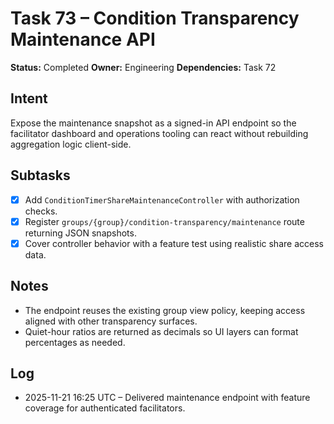 # Task 73 – Condition Transparency Maintenance API

**Status:** Completed
**Owner:** Engineering
**Dependencies:** Task 72

## Intent
Expose the maintenance snapshot as a signed-in API endpoint so the facilitator dashboard and operations tooling can react without rebuilding aggregation logic client-side.

## Subtasks
- [x] Add `ConditionTimerShareMaintenanceController` with authorization checks.
- [x] Register `groups/{group}/condition-transparency/maintenance` route returning JSON snapshots.
- [x] Cover controller behavior with a feature test using realistic share access data.

## Notes
- The endpoint reuses the existing group view policy, keeping access aligned with other transparency surfaces.
- Quiet-hour ratios are returned as decimals so UI layers can format percentages as needed.

## Log
- 2025-11-21 16:25 UTC – Delivered maintenance endpoint with feature coverage for authenticated facilitators.

